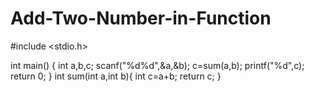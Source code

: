 # Add-Two-Number-in-Function
#include <stdio.h>

int main() {
   int a,b,c;
   scanf("%d%d",&a,&b);
   c=sum(a,b);
   printf("%d",c);
   return 0;
}
int sum(int a,int b){
    int c=a+b;
    return c;
}
